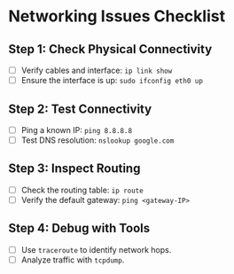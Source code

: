 # Networking Issues Checklist

## Step 1: Check Physical Connectivity
- [ ] Verify cables and interface: `ip link show`
- [ ] Ensure the interface is up: `sudo ifconfig eth0 up`

## Step 2: Test Connectivity
- [ ] Ping a known IP: `ping 8.8.8.8`
- [ ] Test DNS resolution: `nslookup google.com`

## Step 3: Inspect Routing
- [ ] Check the routing table: `ip route`
- [ ] Verify the default gateway: `ping <gateway-IP>`

## Step 4: Debug with Tools
- [ ] Use `traceroute` to identify network hops.
- [ ] Analyze traffic with `tcpdump`.
